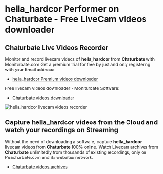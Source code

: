 # hella_hardcor Performer on Chaturbate - Free LiveCam videos downloader

## Chaturbate Live Videos Recorder

Monitor and record livecam videos of **hella_hardcor** from **Chaturbate** with Moniturbate.com
Get a premium trial for free by just and only registering with your Email address:
* [hella_hardcor Premium videos downloader](https://moniturbate.com/request-demo-licence-key.html)

Free livecam videos downloader - Moniturbate Software:
* [Chaturbate videos downloader](https://moniturbate.com/moniturbate-download-software.html)

![hella_hardcor livecam videos recorder](https://peachurnet.com/templates/moniturbate-software.png)


## Capture hella_hardcor videos from the Cloud and watch your recordings on Streaming

Without the need of downloading a software, capture **hella_hardcor** livecam videos from **Chaturbate** 100% online.
Watch Livecam archives from **Chaturbate** unlimitedly from thousands of existing recordings, only on Peachurbate.com and its websites network:
* [Chaturbate videos archives](https://peachurnet.com/)